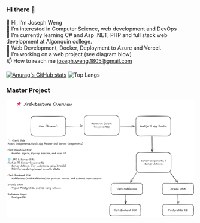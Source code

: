 ### Hi there 👋

👋 Hi, I’m Joseph Weng <br>
👀 I’m interested in Computer Science, web development and DevOps <br>
🌱 I’m currently learning C# and Asp .NET, PHP and full stack web development at Algonquin college. <br>
💞️ Web Development, Docker, Deployment to Azure and Vercel. <br>
🏡 I’m working on a web project (see diagram blow) <br>
📫 How to reach me joseph.weng.1805@gmail.com <br>

[![Anurag's GitHub stats](https://github-readme-stats.vercel.app/api?username=josephW1805)](https://github.com/anuraghazra/github-readme-stats)
![Top Langs](https://github-readme-stats.vercel.app/api/top-langs/?username=josephW1805&langs_count=8)
### Master Project
![Screenshot](project.png)
